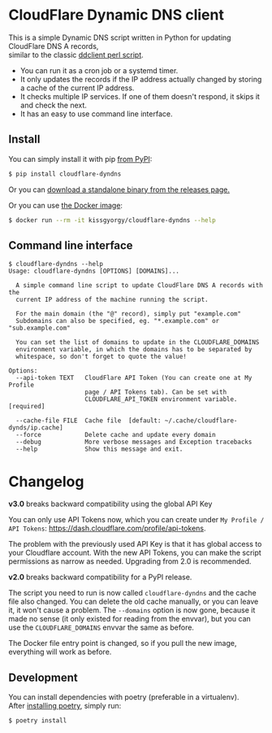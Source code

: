 # CloudFlare Dynamic DNS client

This is a simple Dynamic DNS script written in Python for updating CloudFlare DNS A records,  
similar to the classic [ddclient perl script](https://sourceforge.net/p/ddclient/wiki/Home/).

- You can run it as a cron job or a systemd timer.
- It only updates the records if the IP address actually changed by storing a
  cache of the current IP address.
- It checks multiple IP services. If one of them doesn't respond, it skips it and check the next.
- It has an easy to use command line interface.

## Install

You can simply install it with pip [from PyPI](https://pypi.org/project/cloudflare-dyndns/):

```bash
$ pip install cloudflare-dyndns
```

Or you can [download a standalone binary from the releases page.](https://github.com/kissgyorgy/cloudflare-dyndns/releases/)

Or you can use [the Docker image](https://hub.docker.com/repository/docker/kissgyorgy/cloudflare-dyndns):

```bash
$ docker run --rm -it kissgyorgy/cloudflare-dyndns --help
```

## Command line interface

```
$ cloudflare-dyndns --help
Usage: cloudflare-dyndns [OPTIONS] [DOMAINS]...

  A simple command line script to update CloudFlare DNS A records with the
  current IP address of the machine running the script.

  For the main domain (the "@" record), simply put "example.com"
  Subdomains can also be specified, eg. "*.example.com" or "sub.example.com"

  You can set the list of domains to update in the CLOUDFLARE_DOMAINS
  environment variable, in which the domains has to be separated by
  whitespace, so don't forget to quote the value!

Options:
  --api-token TEXT   CloudFlare API Token (You can create one at My Profile
                     page / API Tokens tab). Can be set with
                     CLOUDFLARE_API_TOKEN environment variable.  [required]

  --cache-file FILE  Cache file  [default: ~/.cache/cloudflare-dynds/ip.cache]
  --force            Delete cache and update every domain
  --debug            More verbose messages and Exception tracebacks
  --help             Show this message and exit.
```

# Changelog

**v3.0** breaks backward compatibility using the global API Key

You can only use API Tokens now, which you can create under `My Profile / API Tokens`:
https://dash.cloudflare.com/profile/api-tokens.

The problem with the previously used API Key is that it has global access to
your Cloudflare account. With the new API Tokens, you can make the script
permissions as narrow as needed.
Upgrading from 2.0 is recommended.

**v2.0** breaks backward compatibility for a PyPI release.

The script you need to run is now called `cloudflare-dyndns` and the cache file
also changed. You can delete the old cache manually, or you can leave it, it
won't cause a problem.
  The `--domains` option is now gone, because it made no sense (it only existed
  for reading from the envvar), but you can use the `CLOUDFLARE_DOMAINS` envvar
  the same as before.

The Docker file entry point is changed, so if you pull the new image, everything
will work as before.

## Development

You can install dependencies with poetry (preferable in a virtualenv).  
After [installing poetry](https://poetry.eustace.io/docs/#installation), simply run:

```bash
$ poetry install
```
